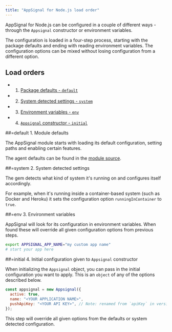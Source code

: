 ```yaml
---
title: "AppSignal for Node.js load order"
---
```


AppSignal for Node.js can be configured in a couple of different ways - through the `Appsignal` constructor or environment variables.

The configuration is loaded in a four-step process, starting with the package defaults and ending with reading environment variables. The configuration options can be mixed without losing configuration from a different option.

## Load orders

- 1. [Package defaults - `default`](#default)
- 2. [System detected settings - `system`](#system)
- 3. [Environment variables - `env`](#env)
- 4. [`Appsignal` constructor - `initial`](#initial)

##=default 1. Module defaults

The AppSignal module starts with loading its default configuration, setting paths and enabling certain features.

The agent defaults can be found in the [module source](https://github.com/appsignal/appsignal-nodejs/blob/main/packages/nodejs/src/config.ts).

##=system 2. System detected settings

The gem detects what kind of system it's running on and configures itself accordingly.

For example, when it's running inside a container-based system (such as Docker and Heroku) it sets the configuration option `runningInContainer` to `true`.

##=env 3. Environment variables

AppSignal will look for its configuration in environment variables. When found these will override all given configuration options from previous steps.

```bash
export APPSIGNAL_APP_NAME="my custom app name"
# start your app here
```

##=initial 4. Initial configuration given to `Appsignal` constructor

When initializing the `Appsignal` object, you can pass in the initial configuration you want to apply. This is an `object` of any of the options described below.

```js
const appsignal = new Appsignal({
  active: true,
  name: "<YOUR APPLICATION NAME>",
  pushApiKey: "<YOUR API KEY>", // Note: renamed from `apiKey` in version 2.2.5
});
```

This step will override all given options from the defaults or system detected configuration.
